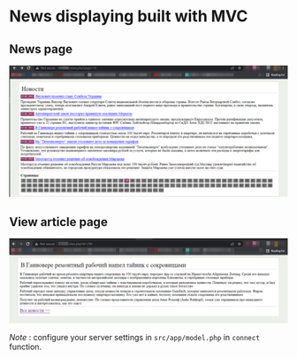 # News displaying built with MVC

## News page

!['news page'](src/screenshots/newsphp.png)

## View article page

!['article page'](src/screenshots/viewphp.png)

_Note_ : configure your server settings in `src/app/model.php` in `connect` function.
